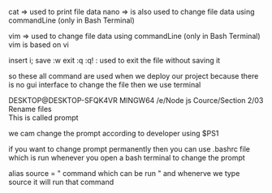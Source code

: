 cat => used to print file data 
nano => is also used to change file data using commandLine (only in Bash Terminal)

vim => used to change file data using commandLine (only in Bash Terminal) 
vim is based on vi 

insert i;
save :w
exit :q
:q! : used to exit the file without saving it 

so these all command are used when we deploy our project because there is no gui interface to change the file then we use terminal 

DESKTOP@DESKTOP-SFQK4VR MINGW64 /e/Node js Cource/Section 2/03 Rename files  
This is called prompt 

we cam change the prompt according to developer using $PS1

if you want to change prompt permanently then you can use .bashrc file which is run whenever you open a bash terminal to change the prompt 



alias source = " command which can be run "
and whenerve we type source it will run that command  